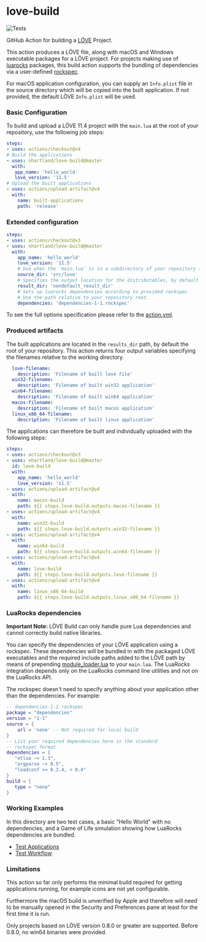 # love-build

![Tests](https://github.com/nhartland/love-build/workflows/Testing%5Bmaster%5D/badge.svg)

GitHub Action for building a [LÖVE](https://love2d.org/) Project. 

This action produces a LÖVE file, along with macOS and Windows executable
packages for a LÖVE project. For projects making use of
[luarocks](https://luarocks.org/) packages, this build action supports the
bundling of dependencies via a user-defined
[rockspec](https://github.com/luarocks/luarocks/wiki/Rockspec-format). 

For macOS application configuration, you can supply an `Info.plist` file in the
source directory which will be copied into the built application. If not
provided, the default LÖVE `Info.plist` will be used.

### Basic Configuration

To build and upload a LÖVE 11.4 project with the `main.lua` at the root of your
repository, use the following job steps:

```yaml
steps:
- uses: actions/checkout@v4
# Build the applications
- uses: nhartland/love-build@master
  with:
   app_name: 'hello_world'
   love_version: '11.5'
# Upload the built applications
- uses: actions/upload-artifact@v4
  with:
    name: built-applications
    path: 'release'
```

### Extended configuration

```yaml
steps:
- uses: actions/checkout@v3
- uses: nhartland/love-build@master
  with:
    app_name: 'hello_world'
    love_version: '11.5'
    # Use when the `main.lua` is in a subdirectory of your repository (here in `src/love`).
    source_dir: 'src/love'
    # Specifies the output location for the distributables, by default 'release'.
    result_dir: 'nondefault_result_dir'
    # Sets up luarocks dependencies according to provided rockspec
    # Use the path relative to your repository root.
    dependencies: 'dependencies-1-1.rockspec'
```

To see the full options specification please refer to the [action.yml](action.yml).

### Produced artifacts

The built applications are located in the `results_dir` path, by default the
root of your repository. This action returns four output variables specifying
the filenames relative to the working directory.

```yaml
  love-filename: 
    description: 'Filename of built love file'
  win32-filename: 
    description: 'Filename of built win32 application'
  win64-filename: 
    description: 'Filename of built win64 application'
  macos-filename: 
    description: 'Filename of built macos application'
  linux_x86_64-filename: 
    description: 'Filename of built linux application'
```

The applications can therefore be built and individually uploaded with the
following steps: 

```yaml
steps:
- uses: actions/checkout@v3
- uses: nhartland/love-build@master
  id: love-build
  with:
    app_name: 'hello_world'
    love_version: '11.5'
- uses: actions/upload-artifact@v4
  with:
    name: macos-build
    path: ${{ steps.love-build.outputs.macos-filename }}
- uses: actions/upload-artifact@v4
  with:
    name: win32-build
    path: ${{ steps.love-build.outputs.win32-filename }}
- uses: actions/upload-artifact@v4
  with:
    name: win64-build
    path: ${{ steps.love-build.outputs.win64-filename }}
- uses: actions/upload-artifact@v4
  with:
    name: love-build
    path: ${{ steps.love-build.outputs.love-filename }}
- uses: actions/upload-artifact@v4
  with:
    name: linux_x86_64-build
    path: ${{ steps.love-build.outputs.linux_x86_64-filename }}
```

### LuaRocks dependencies

**Important Note:** LÖVE Build can only handle pure Lua dependencies and cannot
correctly build native libraries.

You can specify the dependencies of your LÖVE application using a rockspec.
These dependencies will be bundled in with the packaged LÖVE executables
and the required include paths added to the LÖVE path by means of prepending
[module_loader.lua](module_loader.lua) to your `main.lua`. The LuaRocks
integration depends only on the LuaRocks command line utilities and
not on the LuaRocks API.

The rockspec doesn't need to specify anything about your application other
than the dependencies. For example:

```lua
-- dependencies-1-1.rockspec
package = "dependencies"
version = "1-1"
source = {
    url = 'none' -- Not required for local build
}
-- List your required dependencies here in the standard
-- rockspec format
dependencies = {
   "etlua ~> 1.3",
   "argparse ~> 0.5",
   "loadconf >= 0.3.4, < 0.4"
}
build = {
   type = "none"
}
```

### Working Examples

In this directory are two test cases, a basic "Hello World" with no
dependencies, and a Game of Life simulation showing how LuaRocks dependencies
are bundled. 

- [Test Applications](tests)
- [Test Workflow](.github/workflows/master.yml)

### Limitations

This action so far only performs the minimal build required for getting
applications running, for example icons are not yet configurable.

Furthermore the macOS build is unverified by Apple and therefore will need
to be manually opened in the Security and Preferences pane at least for the
first time it is run.

Only projects based on LÖVE version 0.8.0 or greater are supported. Before
0.8.0, no win64 binaries were provided.
